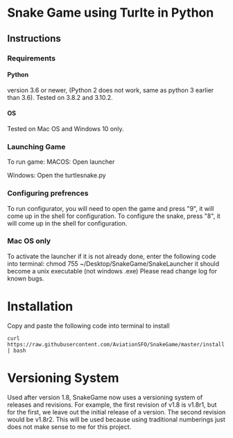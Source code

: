 # Snake Game using Turlte in Python
## Instructions
### Requirements
#### Python

version 3.6 or newer, (Python 2 does not work, same as python 3 earlier than 3.6). Tested on 3.8.2 and 3.10.2.

#### OS

Tested on Mac OS and Windows 10 only.  
### Launching Game
To run game:
MACOS: Open launcher

Windows: Open the turtlesnake.py

### Configuring prefrences

To run configurator, you will need to open the game and press "9", it will come up in the shell for configuration.
To configure the snake, press "8", it will come up in the shell for configuration.
### Mac OS only
To activate the launcher if it is not already done, enter the following code into terminal: chmod 755 ~/Desktop/SnakeGame/SnakeLauncher
it should become a unix executable (not windows .exe)
Please read change log for known bugs.

# Installation
Copy and paste the following code into terminal to install
```shell
curl https://raw.githubusercontent.com/AviationSFO/SnakeGame/master/install.sh | bash
```

# Versioning System
Used after version 1.8, SnakeGame now uses a versioning system of releases and revisions. For example, the first revision of v1.8 is v1.8r1, but for the first, we leave out the initial release of a version. The second revision would be v1.8r2. This will be used because using traditional numberings just does not make sense to me for this project.